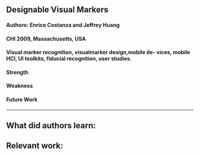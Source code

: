 ## Designable Visual Markers

#### Authors: Enrico Costanza and Jeffrey Huang
#### CHI 2009, Massachusetts, USA
#### Visual marker recognition, visualmarker design,mobile de- vices, mobile HCI, UI toolkits, fiducial recognition, user studies.

#### Strength

#### Weakness

#### Future Work

---
**What did authors learn:**
-
**Relevant work:**
-
